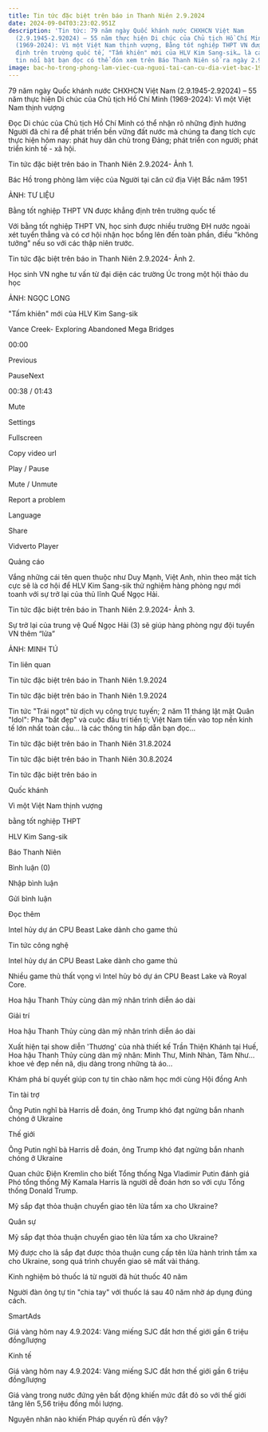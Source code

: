 ```yaml
---
title: Tin tức đặc biệt trên báo in Thanh Niên 2.9.2024
date: 2024-09-04T03:23:02.951Z
description: 'Tin tức: 79 năm ngày Quốc khánh nước CHXHCN Việt Nam
  (2.9.1945-2.92024) – 55 năm thực hiện Di chúc của Chủ tịch Hồ Chí Minh
  (1969-2024): Vì một Việt Nam thịnh vượng, Bằng tốt nghiệp THPT VN được khẳng
  định trên trường quốc tế, "Tấm khiên" mới của HLV Kim Sang-sik… là các thông
  tin nổi bật bạn đọc có thể đón xem trên Báo Thanh Niên số ra ngày 2.9.2024.'
image: bac-ho-trong-phong-lam-viec-cua-nguoi-tai-can-cu-dia-viet-bac-1951-anh-tu-lieu-online-172521164662127101249.webp
---
```

79 năm ngày Quốc khánh nước CHXHCN Việt Nam (2.9.1945-2.92024) – 55 năm thực hiện Di chúc của Chủ tịch Hồ Chí Minh (1969-2024): Vì một Việt Nam thịnh vượng

Đọc Di chúc của Chủ tịch Hồ Chí Minh có thể nhận rõ những định hướng Người đã chỉ ra để phát triển bền vững đất nước mà chúng ta đang tích cực thực hiện hôm nay: phát huy dân chủ trong Đảng; phát triển con người; phát triển kinh tế - xã hội.



Tin tức đặc biệt trên báo in Thanh Niên 2.9.2024- Ảnh 1.

Bác Hồ trong phòng làm việc của Người tại căn cứ địa Việt Bắc năm 1951



ẢNH: TƯ LIỆU



Bằng tốt nghiệp THPT VN được khẳng định trên trường quốc tế

Với bằng tốt nghiệp THPT VN, học sinh được nhiều trường ĐH nước ngoài xét tuyển thẳng và có cơ hội nhận học bổng lên đến toàn phần, điều "không tưởng" nếu so với các thập niên trước.



Tin tức đặc biệt trên báo in Thanh Niên 2.9.2024- Ảnh 2.

Học sinh VN nghe tư vấn từ đại diện các trường Úc trong một hội thảo du học



ẢNH: NGỌC LONG





"Tấm khiên" mới của HLV Kim Sang-sik



Vance Creek- Exploring Abandoned Mega Bridges

00:00



Previous

PauseNext



00:38 / 01:43

Mute



Settings

Fullscreen

Copy video url

Play / Pause

Mute / Unmute

Report a problem

Language

Share

Vidverto Player

Quảng cáo

Vắng những cái tên quen thuộc như Duy Mạnh, Việt Anh, nhìn theo mặt tích cực sẽ là cơ hội để HLV Kim Sang-sik thử nghiệm hàng phòng ngự mới toanh với sự trở lại của thủ lĩnh Quế Ngọc Hải.



Tin tức đặc biệt trên báo in Thanh Niên 2.9.2024- Ảnh 3.

Sự trở lại của trung vệ Quế Ngọc Hải (3) sẽ giúp hàng phòng ngự đội tuyển VN thêm “lửa”



ẢNH: MINH TÚ





Tin liên quan

Tin tức đặc biệt trên báo in Thanh Niên 1.9.2024

Tin tức đặc biệt trên báo in Thanh Niên 1.9.2024

Tin tức "Trái ngọt" từ dịch vụ công trực tuyến; 2 năm 11 tháng lật mặt Quân "Idol": Pha "bắt đẹp" và cuộc đấu trí tiền tỉ; Việt Nam tiến vào top nền kinh tế lớn nhất toàn cầu... là các thông tin hấp dẫn bạn đọc...

Tin tức đặc biệt trên báo in Thanh Niên 31.8.2024

Tin tức đặc biệt trên báo in Thanh Niên 30.8.2024

Tin tức đặc biệt trên báo in

Quốc khánh

Vì một Việt Nam thịnh vượng

bằng tốt nghiệp THPT

HLV Kim Sang-sik

Báo Thanh Niên

Bình luận (0)



Nhập bình luận

Gửi bình luận

























Đọc thêm

Intel hủy dự án CPU Beast Lake dành cho game thủ

Tin tức công nghệ

Intel hủy dự án CPU Beast Lake dành cho game thủ

Nhiều game thủ thất vọng vì Intel hủy bỏ dự án CPU Beast Lake và Royal Core.



Hoa hậu Thanh Thủy cùng dàn mỹ nhân trình diễn áo dài

Giải trí

Hoa hậu Thanh Thủy cùng dàn mỹ nhân trình diễn áo dài

Xuất hiện tại show diễn 'Thương' của nhà thiết kế Trần Thiện Khánh tại Huế, Hoa hậu Thanh Thủy cùng dàn mỹ nhân: Minh Thư, Minh Nhàn, Tâm Như… khoe vẻ đẹp nền nã, dịu dàng trong những tà áo...





Khám phá bí quyết giúp con tự tin chào năm học mới cùng Hội đồng Anh

Tin tài trợ

Ông Putin nghĩ bà Harris dễ đoán, ông Trump khó đạt ngừng bắn nhanh chóng ở Ukraine

Thế giới

Ông Putin nghĩ bà Harris dễ đoán, ông Trump khó đạt ngừng bắn nhanh chóng ở Ukraine

Quan chức Điện Kremlin cho biết Tổng thống Nga Vladimir Putin đánh giá Phó tổng thống Mỹ Kamala Harris là người dễ đoán hơn so với cựu Tổng thống Donald Trump.



Mỹ sắp đạt thỏa thuận chuyển giao tên lửa tầm xa cho Ukraine?

Quân sự

Mỹ sắp đạt thỏa thuận chuyển giao tên lửa tầm xa cho Ukraine?

Mỹ được cho là sắp đạt được thỏa thuận cung cấp tên lửa hành trình tầm xa cho Ukraine, song quá trình chuyển giao sẽ mất vài tháng.





Kinh nghiệm bỏ thuốc lá từ người đã hút thuốc 40 năm

Người đàn ông tự tin "chia tay" với thuốc lá sau 40 năm nhờ áp dụng đúng cách.



SmartAds



Giá vàng hôm nay 4.9.2024: Vàng miếng SJC đắt hơn thế giới gần 6 triệu đồng/lượng

Kinh tế

Giá vàng hôm nay 4.9.2024: Vàng miếng SJC đắt hơn thế giới gần 6 triệu đồng/lượng

Giá vàng trong nước đứng yên bất động khiến mức đắt đỏ so với thế giới tăng lên 5,56 triệu đồng mỗi lượng.



Nguyên nhân nào khiến Pháp quyến rũ đến vậy?